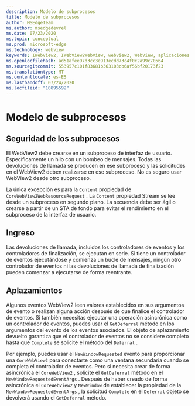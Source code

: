 ```yaml
---
description: Modelo de subprocesos
title: Modelo de subprocesos
author: MSEdgeTeam
ms.author: msedgedevrel
ms.date: 07/23/2020
ms.topic: conceptual
ms.prod: microsoft-edge
ms.technology: webview
keywords: IWebView2, IWebView2WebView, webview2, WebView, aplicaciones WPF, WPF, Edge, ICoreWebView2, ICoreWebView2Host, control de explorador, HTML Edge
ms.openlocfilehash: ad51afee97d3cc3e913ecdd73c4f0c2a99c70564
ms.sourcegitcommit: 553957c101f83681b363103cb6af56bf20173f23
ms.translationtype: MT
ms.contentlocale: es-ES
ms.lasthandoff: 07/24/2020
ms.locfileid: "10895592"
---
```

# Modelo de subprocesos  

## Seguridad de los subprocesos  

El WebView2 debe crearse en un subproceso de interfaz de usuario.  Específicamente un hilo con un bombeo de mensajes.  Todas las devoluciones de llamada se producen en ese subproceso y las solicitudes en el WebView2 deben realizarse en ese subproceso.  No es seguro usar WebView2 desde otro subproceso.  

La única excepción es para la `Content` propiedad de `CoreWebView2WebResourceRequest` .  La `Content` propiedad Stream se lee desde un subproceso en segundo plano.  La secuencia debe ser ágil o crearse a partir de un STA de fondo para evitar el rendimiento en el subproceso de la interfaz de usuario.  

## Ingreso  

Las devoluciones de llamada, incluidos los controladores de eventos y los controladores de finalización, se ejecutan en serie.  Si tiene un controlador de eventos ejecutándose y comienza un bucle de mensajes, ningún otro controlador de eventos ni las devoluciones de llamada de finalización pueden comenzar a ejecutarse de forma reentrante.  

## Aplazamientos  

Algunos eventos WebView2 leen valores establecidos en sus argumentos de evento o realizan alguna acción después de que finalice el controlador de eventos.  Si también necesitas ejecutar una operación asincrónica como un controlador de eventos, puedes usar el `GetDeferral` método en los argumentos del evento de los eventos asociados.  El objeto de aplazamiento devuelto garantiza que el controlador de eventos no se considere completo hasta que `Complete` se solicite el método del `Deferral` .  

Por ejemplo, puedes usar el `NewWindowRequested` evento para proporcionar una `CoreWebView2` para conectarte como una ventana secundaria cuando se completa el controlador de eventos.  Pero si necesita crear de forma asincrónica el `CoreWebView2` , solicite el `GetDeferral` método en el `NewWindowRequestedEventArgs` .  Después de haber creado de forma asincrónica el `CoreWebView2` y `NewWindow` de establecer la propiedad de la `NewWindowRequestedEventArgs` , la solicitud `Complete` en el `Deferral` objeto se devolverá usando el `GetDeferral` método.  

<!-- links -->  
